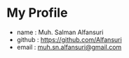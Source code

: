# My Profile

* name      : Muh. Salman Alfansuri
* github    : https://github.com/Alfansuri
* email     : muh.sn.alfansuri@gmail.com
